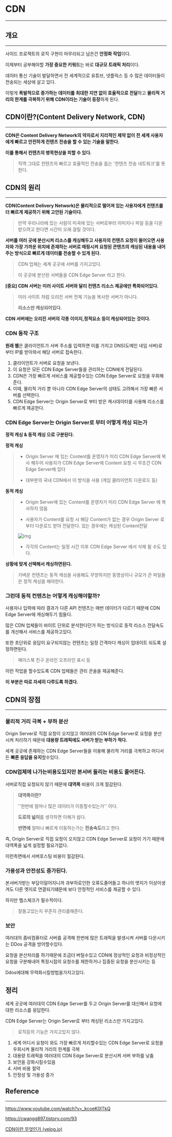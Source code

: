# CDN

------

## 개요

------

사이드 프로젝트의 로직 구현이 마무리되고 남은건 **안정화 작업**이다.

이제부터 공부해야할 **가장 중요한 키워드**는 바로 **대규모 트래픽 처리**이다.

데이터 통신 기술이 발달하면서 전 세계적으로 유튜브, 넷플릭스 등 수 많은 데이터들이 전송되는 세상에 살고 있다.

 

이렇게 **폭발적으로 증가하는 데이터를 최대한 지연 없이 효율적으로 전달**하고 **물리적 거리의 한계를 극복하기 위해** **CDN이라는 기술이 등장**하게 된다.

 

 

## CDN이란?(Content Delivery Network, CDN)

------

**CDN은 Content Delivery Network의 약자로서 지리적인 제약 없이 전 세계 사용자에게 빠르고 안전하게 컨텐츠 전송을 할 수 있는 기술을 말한다.**

 

**이를 통해서 컨텐츠의 병목현상을 피할 수 있다.**

> 직역 그대로 컨텐츠의 빠르고 효율적인 전송을 돕는 '컨텐츠 전송 네트워크'를 뜻한다.

 

 

 

## CDN의 원리

------

**CDN(Content Delivery Network)은 물리적으로 떨어져 있는 사용자에게 컨텐츠를 더 빠르게 제공하기 위해 고안된 기술이다.**

> 만약 우리나라에 있는 사람이 미국에 있는 서버로부터 이미지나 파일 등을 다운받으려고 한다면 시간이 오래 걸릴 것이다.

 

 

**서버를 여러 곳에 분산시켜 리소스를 캐싱해두고 사용자의 컨텐츠 요청이 들어오면 사용자와 가장 가까운 위치에 존재하는 서버로 매핑시켜 요청된 콘텐츠의 캐싱된 내용을 내어주는 방식으로 빠르게 데이터를 전송할 수 있게 된다.**

> CDN 업체는 세계 곳곳에 서버를 가지고있다.
>
> 이 곳곳에 분산된 서버들을 CDN Edge Server 라고 한다.

 

 

**[중요] CDN 서버는 미러 사이트 서버와 달리 컨텐츠 리소스 제공에만 특화되어있다.**

> 미러 사이트 처럼 오리진 서버 전체 기능을 복사한 서버가 아니다.
>
> **리소스만 캐싱되어있다.**

 

 

**CDN 서버에는 오리진 서버의 각종 이미지,정적요소 등이 캐싱되어있는 것이다.**

 

### CDN 동작 구조

**원래 웹**은 클라이언트가 서버 주소를 입력하면 이를 가지고 DNS(도메인 네임 서버)로 부터 IP를 받아와서 해당 서버로 접속한다.

 

1. 클라이언트가 서버로 요청을 보낸다.
2. 이 요청은 모든 CDN Edge Server들을 관리하는 CDN에게 전달된다.
3. CDN은 가장 빠르게 서비스를 제공할수있는 CDN Edge Server로 요청을 우회해준다.
4. 이때, 물리적 거리 뿐 아니라 CDN Edge Server의 상태도 고려해서 가장 빠른 서버를 선택한다.
5. CDN Edge Server는 Origin Server로 부터 받은 캐시데이터를 사용해 리소스를 빠르게 제공한다.

 

 

### **CDN Edge Server는 Origin Server로 부터 어떻게 캐싱 되는가**

**정적 캐싱 & 동적 캐싱 으로 구분된다.**

 

**정적 캐싱**

> - Origin Server 에 있는 Content를 운영자가 미리 CDN Edge Server에 복사 해두어 사용자가 CDN Edge Server에 Content 요청 시 무조건 CDN Edge Server에 있다
>
>  
>
> - 대부분의 국내 CDN에서 이 방식을 사용 (게임 클라이언트 다운로드 등)

 

 

**동적 캐싱**

> - Origin Server에 있는 Content를 운영자가 미리 CDN Edge Server 에 복사하지 않음
>
>  
>
> - 사용자가 Content를 요청 시 해당 Content가 없는 경우 Origin Server 로부터 다운로드 받아 전달한다. 있는 경우에는 캐싱된 Content전달
>
> 
>
> ![img](https://blog.kakaocdn.net/dn/brkac5/btrtO7j0UmH/QNXBC407NRKhh31mIklakk/img.png)
>
> 
>
> - 각각의 Content는 일정 시간 이후 CDN Edge Server 에서 삭제 될 수도 있다.

 

 

**상황에 맞게 선택해서 캐싱하면된다.**

> 가벼운 컨텐츠는 동적 캐싱을 사용해도 무방하지만 동영상이나 규모가 큰 파일들은 정적 캐싱을 해야한다.

 

 

### 그런데 동적 컨텐츠는 어떻게 캐싱해야할까?

사용자나 입력에 따라 결과가 다른 API 컨텐츠는 매번 데이터가 다르기 때문에 CDN Edge Server에 캐싱해두기 힘들다.

많은 CDN 업체들이 바이트 단위로 분석한다던가 하는 방식으로 동적 리소스 전달속도를 개선해서 서비스를 제공하고있다.

또한 초단위로 응답이 요구되지않는 컨텐츠는 일정 간격마다 캐싱이 업데이트 되도록 설정하면된다.

> 페이스북 친구 온라인 오프라인 표시 등

이런 작업을 할수있도록 CDN 업체들은 관리 콘솔을 제공해준다.

 

**이 부분은 따로 자세히 다루도록 하겠다.**

 

 

## CDN의 장점

------

### 물리적 거리 극복 + 부하 분산

Origin Server로 직접 요청이 오지않고 여러대의 CDN Edge Server로 요청을 분산 시켜 처리하기 때문에 **대용량 트래픽에도 서버가 받는 부하가 적다.**

 

세계 곳곳에 존재하는 CDN Edge Server들을 이용해 물리적 거리를 극복하고 어디서든 **빠른 응답을 유지**할수있다.

 

 

### **CDN업체에 나가는비용도있지만 본서버 돌리는 비용도 줄어든다.**

서버로직접 요청되지 않기 때문에 **대역폭** 비용이 크게 절감된다.

> **대역폭이란?**
>
> ''한번에 얼마나 많은 데이터가 이동할수있는가'' 이다.
>
> **도로의 넓이**를 생각하면 이해가 쉽다.
>
>  
>
> **반면에** 얼마나 빠르게 이동하는가는 **전송속도**라고 한다.

 

 

즉, Origin Server로 직접 요청이 오지않고 CDN Edge Server로 요청이 가기 때문에 대역폭을 넓게 설정할 필요가없다.

이런측면에서 서버호스팅 비용이 절감된다.

 

 

### **가용성과 안전성도 증가된다.**

본서버가받는 부담이덜어지니까 과부하로인한 오류도줄어들고 하나의 엣지가 이상이생겨도 다른 엣지로 연결되기떄문에 보다 안정적인 서비스를 제공할 수 있다.

 

하지만 헬스체크가 필수적이다.

> 잘돌고있는지 꾸준히 관리를해준다.

 

 

### **보안**

여러대의 좀비컴퓨터로 서버를 공격해 한번에 많은 트래픽을 발생시켜 서버를 다운시키는 DDos 공격을 방어할수있다.

요청을 분산처리를 하기때문에 조금더 버틸수있고 CDN에 정상적인 요청과 비정상적인 요청을 구분해내어 특정시점의 요청수를 제한하거나 집중된 요청을 분산시키는 등

Ddos에대해 무력화시킬방법을가지고있다.

 

 

## 정리

세계 곳곳에 여러대의 CDN Edge Server를 두고 Origin Server를 대신해서 요청에 대한 리소스를 응답한다.

CDN Edge Server는 Origin Server로 부터 캐싱된 리소스만 가지고있다.

> 로직등의 기능은 가지고있지 않다.

 

 

1. 세계 어디서 요청이 와도 가장 빠르게 처리할수있는 CDN Edge Server로 요청을 우회시켜 물리적 거리의 한계를 극복
2. 대용량 트래픽을 여러대의 CDN Edge Server로 분산시켜 서버 부하를 낮춤
3. 보안을 강화시킬수있음
4. 서버 비용 절약
5. 안정성 및 가용성 증가

 

 

 

## Reference

------

https://www.youtube.com/watch?v=_kcoeK0ITkQ

https://cwangg897.tistory.com/93

[CDN이란 무엇인가 (velog.io)](https://velog.io/@youngblue/CDN이란-무엇인가)

